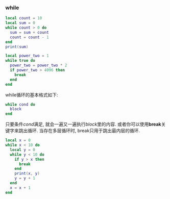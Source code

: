 ### while
```lua
local count = 10
local sum = 0
while count > 0 do 
  sum = sum + count
  count = count - 1
end
print(sum)

local power_two = 1
while true do 
  power_two = power_two * 2
  if power_two > 4096 then 
    break
  end
end
```
while循环的基本格式如下:
```lua
while cond do 
  block
end
```
只要条件*cond*满足, 就会一遍又一遍执行*block*里的内容.
或者你可以使用**break**关键字来跳出循环. 
当存在多层循环时, break只用于跳出最内层的循环. 
```lua
local x = 0
while x < 10 do 
  local y = 0
  while y < 10 do 
    if y > x then 
      break
    end
    print(x, y)
    y = y + 1
  end
  x = x + 1
end
```